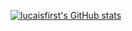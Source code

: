 [![lucaisfirst's GitHub stats](https://github-readme-stats.vercel.app/api?username=lucaisfirst)](https://github.com/lucaisfirst/github-readme-stats)
